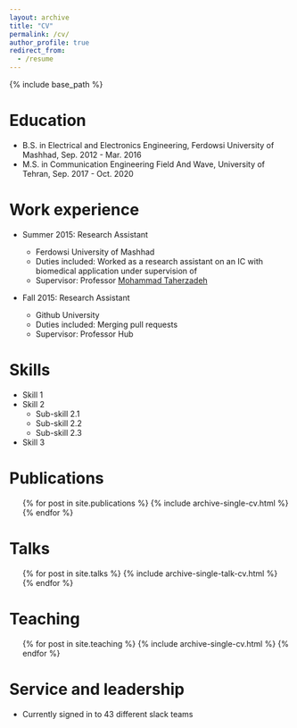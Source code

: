 ```yaml
---
layout: archive
title: "CV"
permalink: /cv/
author_profile: true
redirect_from:
  - /resume
---
```


{% include base_path %}

Education
======
* B.S. in Electrical and Electronics Engineering, Ferdowsi University of Mashhad, Sep. 2012 - Mar. 2016
* M.S. in Communication Engineering Field And Wave, University of Tehran, Sep. 2017 - Oct. 2020


Work experience
======
* Summer 2015: Research Assistant
  * Ferdowsi University of Mashhad
  * Duties included: Worked as a research assistant on an IC with biomedical application under supervision of 
  * Supervisor: Professor [Mohammad Taherzadeh](http://scholar.google.de/scholar?q=mohammad+taherzadeh-sani&hl=en&as_sdt=0&as_vis=1&oi=scholart)

* Fall 2015: Research Assistant
  * Github University
  * Duties included: Merging pull requests
  * Supervisor: Professor Hub
  
Skills
======
* Skill 1
* Skill 2
  * Sub-skill 2.1
  * Sub-skill 2.2
  * Sub-skill 2.3
* Skill 3

Publications
======
  <ul>{% for post in site.publications %}
    {% include archive-single-cv.html %}
  {% endfor %}</ul>
  
Talks
======
  <ul>{% for post in site.talks %}
    {% include archive-single-talk-cv.html %}
  {% endfor %}</ul>
  
Teaching
======
  <ul>{% for post in site.teaching %}
    {% include archive-single-cv.html %}
  {% endfor %}</ul>
  
Service and leadership
======
* Currently signed in to 43 different slack teams
